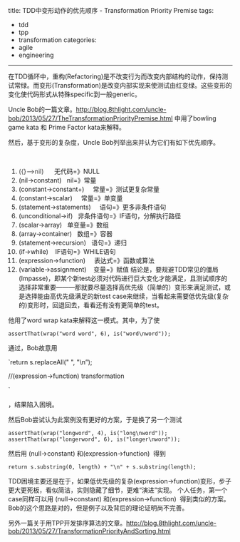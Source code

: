 title: TDD中变形动作的优先顺序  -  Transformation Priority Premise
tags:
  - tdd
  - tpp
  - transformation
categories:
  - agile
  - engineering
---

在TDD循环中，重构(Refactoring)是不改变行为而改变内部结构的动作，保持测试常绿。而变形(Transformation)是改变内部实现来使测试由红变绿。这些变形的变化使代码形式从特殊specific到一般generic。

Uncle Bob的一篇文章。<span style="text-decoration: underline;">http://blog.8thlight.com/uncle-bob/2013/05/27/TheTransformationPriorityPremise.html</span>
中用了bowling game kata 和 Prime Factor kata来解释。
<!--more-->

然后，基于变形的复杂度，Uncle Bob列举出来并认为它们有如下优先顺序。

&nbsp;

1.  <span style="color: #3c3c3c;">({}–&gt;nil)</span><span style="color: #3c3c3c;"> </span><span style="color: #3c3c3c;">     </span>无代码=》NULL
2.  (nil-&gt;constant)   nil=》常量
3.  (constant-&gt;constant+)     常量=》测试更复杂常量
4.  (constant-&gt;scalar)     常量=》单变量
5.  (statement-&gt;statements)     语句=》更多非条件语句
6.  (unconditional-&gt;if)   非条件语句=》IF语句，分解执行路径
7.  (scalar-&gt;array)   单变量=》数组
8.  (array-&gt;container)   数组=》容器
9.  (statement-&gt;recursion)   语句=》递归
10.  (if-&gt;while)    IF语句=》WHILE语句
11.  (expression-&gt;function)     表达式=》函数或算法
12.  (variable-&gt;assignment)    变量=》赋值
结论是，要规避TDD常见的僵局(Impasse)，即某个新test必须对代码进行巨大变化才能满足，且测试顺序的选择非常重要———那就要尽量选择高优先级（简单的）变形来满足测试，或是选择能由高优先级满足的新test case来继续，当看起来需要低优先级(复杂的)变形时，回退回去，看看还有没有更简单的test。

他用了word wrap kata来解释这一模式。其中，为了使

`assertThat(wrap("word word", 6), is("word\nword"));
`

通过，Bob故意用

`return s.replaceAll(" ", "\n”);

//(expression->function) transformation

`

，结果陷入困境。

然后Bob尝试认为此案例没有更好的方案，于是换了另一个测试

`assertThat(wrap("longword", 4), is("long\nword"));
assertThat(wrap("longerword", 6), is("longer\nword"));
`

然后用 (null-&gt;constant) 和(expression-&gt;function)  得到

`return s.substring(0, length) + "\n" + s.substring(length);`

TDD困境主要还是在于，如果低优先级的复杂(expression-&gt;function)变形，步子更大更死板，看似简洁，实则隐藏了细节，更难“演进”实现。
个人任务，第一个case同样可以用 (null-&gt;constant) 和(expression-&gt;function)  得到类似的方案。
Bob的这个思路是对的，但是例子以及背后的理论证明尚不完善。

另外一篇关于用TPP开发排序算法的文章。<span style="text-decoration: underline;">http://blog.8thlight.com/uncle-bob/2013/05/27/TransformationPriorityAndSorting.html</span>